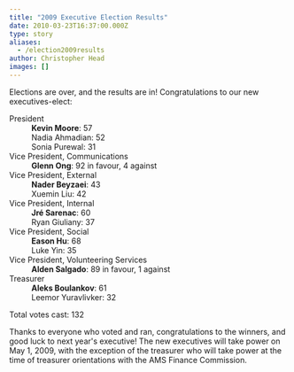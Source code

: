 ```yaml
---
title: "2009 Executive Election Results"
date: 2010-03-23T16:37:00.000Z
type: story
aliases:
  - /election2009results
author: Christopher Head
images: []
---
```


<div class="field field-name-body field-type-text-with-summary field-label-hidden"><div class="field-items"><div class="field-item even"><p>Elections are over, and the results are in! Congratulations to our new executives-elect:</p>
<dl>
<dt>President</dt>
<dd><b>Kevin Moore</b>: 57<br>
Nadia Ahmadian: 52<br>
Sonia Purewal: 31</dd>
<dt>Vice President, Communications</dt>
<dd><b>Glenn Ong</b>: 92 in favour, 4 against</dd>
<dt>Vice President, External</dt>
<dd><b>Nader Beyzaei</b>: 43<br>
Xuemin Liu: 42</dd>
<dt>Vice President, Internal</dt>
<dd><b>Jr&#xE9; Sarenac</b>: 60<br>
Ryan Giuliany: 37</dd>
<dt>Vice President, Social</dt>
<dd><b>Eason Hu</b>: 68<br>
Luke Yin: 35</dd>
<dt>Vice President, Volunteering Services</dt>
<dd><b>Alden Salgado</b>: 89 in favour, 1 against</dd>
<dt>Treasurer</dt>
<dd><b>Aleks Boulankov</b>: 61<br>
Leemor Yuravlivker: 32</dd>
</dl>
<p>Total votes cast: 132</p>
<p>Thanks to everyone who voted and ran, congratulations to the winners, and good luck to next year&apos;s executive! The new executives will take power on May 1, 2009, with the exception of the treasurer who will take power at the time of treasurer orientations with the AMS Finance Commission.</p>
</div></div></div>    <footer>
          </footer>